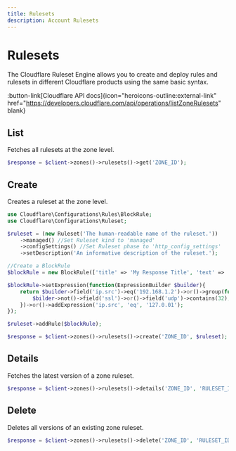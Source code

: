 ```yaml
---
title: Rulesets
description: Account Rulesets
---
```


# Rulesets

The Cloudflare Ruleset Engine allows you to create and deploy rules and rulesets in different Cloudflare products using the same basic syntax.

:button-link[Cloudflare API docs]{icon="heroicons-outline:external-link" href="https://developers.cloudflare.com/api/operations/listZoneRulesets" blank}

## List

Fetches all rulesets at the zone level.

```php [php]
$response = $client->zones()->rulesets()->get('ZONE_ID');
```

## Create

Creates a ruleset at the zone level.

```php [php]
use Cloudflare\Configurations\Rules\BlockRule;
use Cloudflare\Configurations\Ruleset;

$ruleset = (new Ruleset('The human-readable name of the ruleset.'))
    ->managed() //Set Ruleset kind to 'managed'
    ->configSettings() //Set Ruleset phase to 'http_config_settings'
    ->setDescription('An informative description of the ruleset.');

//Create a BlockRule
$blockRule = new BlockRule(['title' => 'My Response Title', 'text' => 'My response text'], 'application/json', 400);

$blockRule->setExpression(function(ExpressionBuilder $builder){
    return $builder->field('ip.src')->eq('192.168.1.2')->or()->group(function(ExpressionBuilder $bilder){
        $bilder->not()->field('ssl')->or()->field('udp')->contains(32);
    })->or()->addExpression('ip.src', 'eq', '127.0.01');
});

$ruleset->addRule($blockRule);

$response = $client->zones()->rulesets()->create('ZONE_ID', $ruleset);
```

## Details

Fetches the latest version of a zone ruleset.

```php [php]
$response = $client->zones()->rulesets()->details('ZONE_ID', 'RULESET_ID');
```

## Delete

Deletes all versions of an existing zone ruleset.

```php [php]
$response = $client->zones()->rulesets()->delete('ZONE_ID', 'RULESET_ID');
```